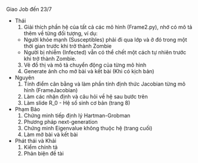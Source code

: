 Giao Job đến 23/7

- Thái
  1. Giải thích phần hệ của tất cả các mô hình (Frame2.py), nhớ có mô tả thêm về từng đối tượng, ví dụ:
  - Người khỏe mạnh (Susceptibles) phải đi qua lớp và ở đó trong một thời gian
trước khi trở thành Zombie
  - Người bị nhiễm (Infected) vẫn có thể chết một cách tự nhiên trước khi trở thành
Zombie.
  3. Vẽ đồ thị và mô tả chuyển động của từng mô hình
  4. Generate ảnh cho mở bài và kết bài (Khi có kịch bản)
- Nguyên
  1. Tính điểm cân bằng và làm phần tính định thức Jacobian từng mô hình (FrameJacobian)
  2. Làm các nhận định và câu hỏi về hệ sau bước trên
  3. Làm slide R_0 - Hệ số sinh cơ bản (trang 8)
- Phạm Bảo
  1. Chứng minh tiếp định lý Hartman-Grobman
  2. Phương pháp next-generation
  3. Chứng minh Eigenvalue không thuộc hệ (trang cuối)
  4. Làm mở bài và kết bài
- Phát thái và Khải
  1. Kiểm chính tả
  2. Phản biện đề tài
